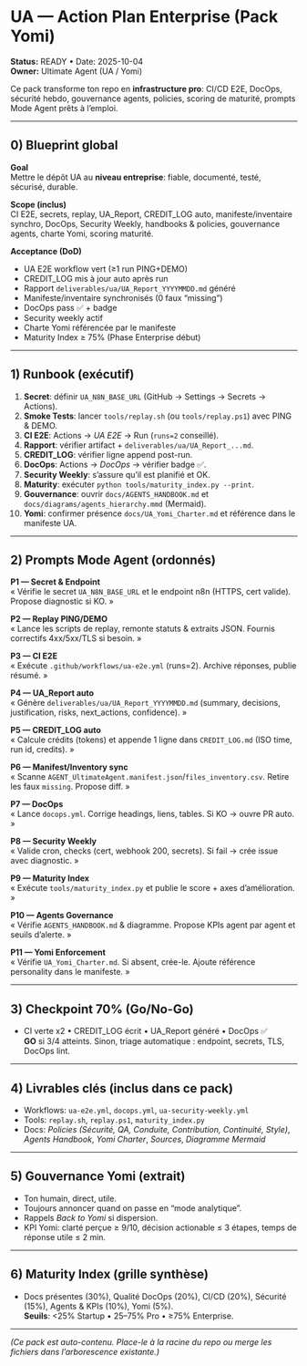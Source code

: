 # UA — Action Plan Enterprise (Pack Yomi)  
**Status:** READY • Date: 2025-10-04  
**Owner:** Ultimate Agent (UA / Yomi)  

Ce pack transforme ton repo en **infrastructure pro**: CI/CD E2E, DocOps, sécurité hebdo, gouvernance agents, policies, scoring de maturité, prompts Mode Agent prêts à l’emploi.

---

## 0) Blueprint global

**Goal**  
Mettre le dépôt UA au **niveau entreprise**: fiable, documenté, testé, sécurisé, durable.

**Scope (inclus)**  
CI E2E, secrets, replay, UA_Report, CREDIT_LOG auto, manifeste/inventaire synchro, DocOps, Security Weekly, handbooks & policies, gouvernance agents, charte Yomi, scoring maturité.

**Acceptance (DoD)**  
- UA E2E workflow vert (≥1 run PING+DEMO)  
- CREDIT_LOG mis à jour auto après run  
- Rapport `deliverables/ua/UA_Report_YYYYMMDD.md` généré  
- Manifeste/inventaire synchronisés (0 faux “missing”)  
- DocOps pass ✅ + badge  
- Security weekly actif  
- Charte Yomi référencée par le manifeste  
- Maturity Index ≥ 75% (Phase Enterprise début)

---

## 1) Runbook (exécutif)

1. **Secret**: définir `UA_N8N_BASE_URL` (GitHub → Settings → Secrets → Actions).  
2. **Smoke Tests**: lancer `tools/replay.sh` (ou `tools/replay.ps1`) avec PING & DEMO.  
3. **CI E2E**: Actions → *UA E2E* → Run (`runs=2` conseillé).  
4. **Rapport**: vérifier artifact + `deliverables/ua/UA_Report_...md`.  
5. **CREDIT_LOG**: vérifier ligne append post-run.  
6. **DocOps**: Actions → *DocOps* → vérifier badge ✅.  
7. **Security Weekly**: s’assure qu’il est planifié et OK.  
8. **Maturity**: exécuter `python tools/maturity_index.py --print`.  
9. **Gouvernance**: ouvrir `docs/AGENTS_HANDBOOK.md` et `docs/diagrams/agents_hierarchy.mmd` (Mermaid).  
10. **Yomi**: confirmer présence `docs/UA_Yomi_Charter.md` et référence dans le manifeste UA.

---

## 2) Prompts Mode Agent (ordonnés)

**P1 — Secret & Endpoint**  
« Vérifie le secret `UA_N8N_BASE_URL` et le endpoint n8n (HTTPS, cert valide). Propose diagnostic si KO. »

**P2 — Replay PING/DEMO**  
« Lance les scripts de replay, remonte statuts & extraits JSON. Fournis correctifs 4xx/5xx/TLS si besoin. »

**P3 — CI E2E**  
« Exécute `.github/workflows/ua-e2e.yml` (runs=2). Archive réponses, publie résumé. »

**P4 — UA_Report auto**  
« Génère `deliverables/ua/UA_Report_YYYYMMDD.md` (summary, decisions, justification, risks, next_actions, confidence). »

**P5 — CREDIT_LOG auto**  
« Calcule crédits (tokens) et appende 1 ligne dans `CREDIT_LOG.md` (ISO time, run id, credits). »

**P6 — Manifest/Inventory sync**  
« Scanne `AGENT_UltimateAgent.manifest.json`/`files_inventory.csv`. Retire les faux `missing`. Propose diff. »

**P7 — DocOps**  
« Lance `docops.yml`. Corrige headings, liens, tables. Si KO → ouvre PR auto. »

**P8 — Security Weekly**  
« Valide cron, checks (cert, webhook 200, secrets). Si fail → crée issue avec diagnostic. »

**P9 — Maturity Index**  
« Exécute `tools/maturity_index.py` et publie le score + axes d’amélioration. »

**P10 — Agents Governance**  
« Vérifie `AGENTS_HANDBOOK.md` & diagramme. Propose KPIs agent par agent et seuils d’alerte. »

**P11 — Yomi Enforcement**  
« Vérifie `UA_Yomi_Charter.md`. Si absent, crée-le. Ajoute référence personality dans le manifeste. »

---

## 3) Checkpoint 70% (Go/No-Go)

- CI verte x2 • CREDIT_LOG écrit • UA_Report généré • DocOps ✅  
**GO** si 3/4 atteints. Sinon, triage automatique : endpoint, secrets, TLS, DocOps lint.

---

## 4) Livrables clés (inclus dans ce pack)

- Workflows: `ua-e2e.yml`, `docops.yml`, `ua-security-weekly.yml`  
- Tools: `replay.sh`, `replay.ps1`, `maturity_index.py`  
- Docs: *Policies (Sécurité, QA, Conduite, Contribution, Continuité, Style)*, *Agents Handbook*, *Yomi Charter*, *Sources*, *Diagramme Mermaid*

---

## 5) Gouvernance Yomi (extrait)

- Ton humain, direct, utile.  
- Toujours annoncer quand on passe en “mode analytique”.  
- Rappels *Back to Yomi* si dispersion.  
- KPI Yomi: clarté perçue ≥ 9/10, décision actionable ≤ 3 étapes, temps de réponse utile ≤ 2 min.

---

## 6) Maturity Index (grille synthèse)

- Docs présentes (30%), Qualité DocOps (20%), CI/CD (20%), Sécurité (15%), Agents & KPIs (10%), Yomi (5%).  
**Seuils**: <25% Startup • 25–75% Pro • ≥75% Enterprise.

---

*(Ce pack est auto-contenu. Place-le à la racine du repo ou merge les fichiers dans l’arborescence existante.)*
